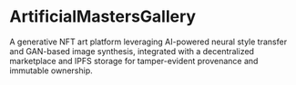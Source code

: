# ArtificialMastersGallery
A generative NFT art platform leveraging AI-powered neural style transfer and GAN-based image synthesis, integrated with a decentralized marketplace and IPFS storage for tamper-evident provenance and immutable ownership.
